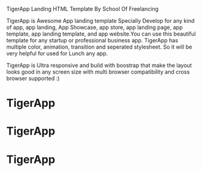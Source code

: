 TigerApp Landing HTML Template By School Of Freelancing

TigerApp is Awesome App landing template Specially Develop for any kind of app, app landing, App Showcase, app store, app landing page, app template, app landing template, and app website.You can use this beautiful template for any startup or professional business app. TigerApp has multiple color, animation, transition and seperated stylesheet. So it will be very helpful for used for Lunch any app.

TigerApp is Ultra responsive and build with boostrap that make the layout looks good in any screen size with multi browser compatibility and cross browser supported :)

 
# TigerApp
# TigerApp
# TigerApp
